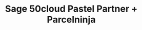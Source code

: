 ---
title: "Sage 50cloud Pastel Partner + Parcelninja"
seoTitle: "Sage 50cloud Pastel Partner Parcelninja Integration"
seoDescription: "Integrate Sage 50cloud Pastel Partner with Parcelninja, and you'll be able to automate logistics, simplify the ordering process and save time - and money. Find out more about how a Sage 50cloud Pastel Partner Parcelninja Integration can help your business."
lead: "Let Stock2Shop send fulfillment notifications to Parcelninja once orders are successfully raised in Sage 50cloud Pastel Partner. Here’s how we can help you streamline your workflow."
type: "source-fulfillment"
source: "sage-50cloud-pastel-partner"
fulfillment: "parcelninja"
image: "/images/sap-shopify.png"
imageAlt: source_name logo
tags: []
---